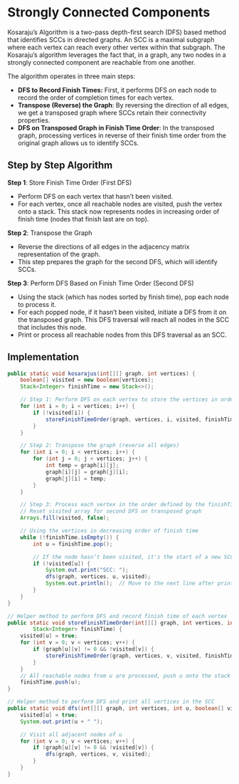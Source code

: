 # Strongly Connected Components

Kosaraju’s Algorithm is a two-pass depth-first search (DFS) based method that identifies SCCs in directed graphs. An SCC is a maximal subgraph where each vertex can reach every other vertex within that subgraph. The Kosaraju’s algorithm leverages the fact that, in a graph, any two nodes in a strongly connected component are reachable from one another.

The algorithm operates in three main steps:

- **DFS to Record Finish Times:** First, it performs DFS on each node to record the order of completion times for each vertex.
- **Transpose (Reverse) the Graph**: By reversing the direction of all edges, we get a transposed graph where SCCs retain their connectivity properties.
- **DFS on Transposed Graph in Finish Time Order**: In the transposed graph, processing vertices in reverse of their finish time order from the original graph allows us to identify SCCs.

## Step by Step Algorithm

**Step 1**: Store Finish Time Order (First DFS)

- Perform DFS on each vertex that hasn’t been visited.
- For each vertex, once all reachable nodes are visited, push the vertex onto a stack. This stack now represents nodes in increasing order of finish time (nodes that finish last are on top).

**Step 2**: Transpose the Graph

- Reverse the directions of all edges in the adjacency matrix representation of the graph.
- This step prepares the graph for the second DFS, which will identify SCCs.

**Step 3**: Perform DFS Based on Finish Time Order (Second DFS)

- Using the stack (which has nodes sorted by finish time), pop each node to process it.
- For each popped node, if it hasn’t been visited, initiate a DFS from it on the transposed graph. This DFS traversal will reach all nodes in the SCC that includes this node.
- Print or process all reachable nodes from this DFS traversal as an SCC.

## Implementation

```java
public static void kosarajus(int[][] graph, int vertices) {
    boolean[] visited = new boolean[vertices];
    Stack<Integer> finishTime = new Stack<>();

    // Step 1: Perform DFS on each vertex to store the vertices in order of their finish time
    for (int i = 0; i < vertices; i++) {
        if (!visited[i]) {
            storeFinishTimeOrder(graph, vertices, i, visited, finishTime);
        }
    }

    // Step 2: Transpose the graph (reverse all edges)
    for (int i = 0; i < vertices; i++) {
        for (int j = 0; j < vertices; j++) {
            int temp = graph[i][j];
            graph[i][j] = graph[j][i];
            graph[j][i] = temp;
        }
    }

    // Step 3: Process each vertex in the order defined by the finishTime stack
    // Reset visited array for second DFS on transposed graph
    Arrays.fill(visited, false);

    // Using the vertices in decreasing order of finish time
    while (!finishTime.isEmpty()) {
        int u = finishTime.pop();

        // If the node hasn’t been visited, it's the start of a new SCC
        if (!visited[u]) {
            System.out.print("SCC: ");
            dfs(graph, vertices, u, visited);
            System.out.println();  // Move to the next line after printing one SCC
        }
    }
}

// Helper method to perform DFS and record finish time of each vertex
public static void storeFinishTimeOrder(int[][] graph, int vertices, int u, boolean[] visited,
        Stack<Integer> finishTime) {
    visited[u] = true;
    for (int v = 0; v < vertices; v++) {
        if (graph[u][v] != 0 && !visited[v]) {
            storeFinishTimeOrder(graph, vertices, v, visited, finishTime);
        }
    }
    // All reachable nodes from u are processed, push u onto the stack
    finishTime.push(u);
}

// Helper method to perform DFS and print all vertices in the SCC
public static void dfs(int[][] graph, int vertices, int u, boolean[] visited) {
    visited[u] = true;
    System.out.print(u + " ");

    // Visit all adjacent nodes of u
    for (int v = 0; v < vertices; v++) {
        if (graph[u][v] != 0 && !visited[v]) {
            dfs(graph, vertices, v, visited);
        }
    }
}
```
